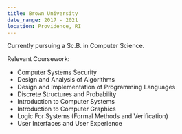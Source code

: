 ```yaml
---
title: Brown University
date_range: 2017 - 2021
location: Providence, RI
---
```


Currently pursuing a Sc.B. in Computer Science.

<span class="text-underline">Relevant Coursework:</span>

* Computer Systems Security
* Design and Analysis of Algorithms
* Design and Implementation of Programming Languages
* Discrete Structures and Probability
* Introduction to Computer Systems
* Introduction to Computer Graphics
* Logic For Systems (Formal Methods and Verification)
* User Interfaces and User Experience
